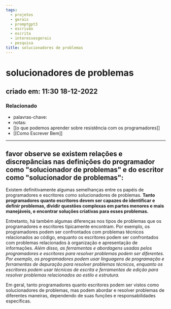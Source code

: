 ```yaml
---
tags:
  - projetos
  - gerais
  - promptgpt3
  - escrivão
  - escrita
  - interessesgerais
  - pesquisa
title: solucionadores de problemas
---
```


# solucionadores de problemas

## criado em: 11:30 18-12-2022

### Relacionado

- palavras-chave: 
- notas: 
- [[o que podemos aprender sobre resistência com os programadores]]
- [[Como Escrever Bem]]
---

## favor observe se existem relações e discrepâncias nas definições do programador como "solucionador de problemas" e do escritor como "solucionador de problemas":

Existem definitivamente algumas semelhanças entre os papéis de programadores e escritores como solucionadores de problemas. **Tanto programadores quanto escritores devem ser capazes de identificar e definir problemas, dividir questões complexas em partes menores e mais manejáveis, e encontrar soluções criativas para esses problemas.**

Entretanto, há também algumas diferenças nos tipos de problemas que os programadores e escritores tipicamente encontram. Por exemplo, os programadores podem ser confrontados com problemas técnicos relacionados ao código, enquanto os escritores podem ser confrontados com problemas relacionados à organização e apresentação de informações. *Além disso, as ferramentas e abordagens usadas pelos programadores e escritores para resolver problemas podem ser diferentes. Por exemplo, os programadores podem usar linguagens de programação e ferramentas de depuração para resolver problemas técnicos, enquanto os escritores podem usar técnicas de escrita e ferramentas de edição para resolver problemas relacionados ao estilo e estrutura.*

Em geral, tanto programadores quanto escritores podem ser vistos como solucionadores de problemas, mas podem abordar e resolver problemas de diferentes maneiras, dependendo de suas funções e responsabilidades específicas.
